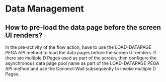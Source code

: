 # Data Management

## How to pre-load the data page before the screen UI renders?
In the pre-activity of the flow action, have to use the LOAD-DATAPAGE PEGA API method to load the data pages before the screen UI renders. If there are multiple D Pages used as part of the screen, then configure the asynchronous data page pool name as part of the LOAD-DATAPAGE PEGA API method and use the Connect-Wait subsequently to invoke multiple D Pages. 
